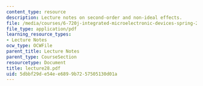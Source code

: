 ```yaml
---
content_type: resource
description: Lecture notes on second-order and non-ideal effects.
file: /media/courses/6-720j-integrated-microelectronic-devices-spring-2007/5dbbf29de54ee6899b7257505130d01a_lecture28.pdf
file_type: application/pdf
learning_resource_types:
- Lecture Notes
ocw_type: OCWFile
parent_title: Lecture Notes
parent_type: CourseSection
resourcetype: Document
title: lecture28.pdf
uid: 5dbbf29d-e54e-e689-9b72-57505130d01a
---
```

